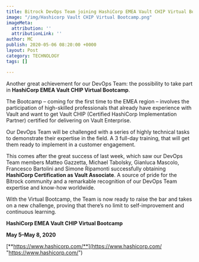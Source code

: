 ```yaml
---
title: Bitrock DevOps Team joining HashiCorp EMEA Vault CHIP Virtual Bootcamp
image: "/img/Hashicorp Vault CHIP Virtual Bootcamp.png"
imageMeta:
  attribution: ''
  attributionLink: ''
author: MC
publish: 2020-05-06 08:20:00 +0000
layout: Post
category: TECHNOLOGY
tags: []

---
```

Another great achievement for our DevOps Team: the possibility to take part in **HashiCorp EMEA Vault CHIP Virtual Bootcamp**.

The Bootcamp – coming for the first time to the EMEA region – involves the participation of high-skilled professionals that already have experience with Vault and want to get Vault CHIP (Certified HashiCorp Implementation Partner) certified for delivering on Vault Enterprise.

Our DevOps Team will be challenged with a series of highly technical tasks to demonstrate their expertise in the field. A 3 full-day training, that will get them ready to implement in a customer engagement.

This comes after the great success of last week, which saw our DevOps Team members Matteo Gazzetta, Michael Tabolsky, Gianluca Mascolo, Francesco Bartolini and Simone Ripamonti successfully obtaining **HashiCorp Certification as Vault Associate**. A source of pride for the Bitrock community and a remarkable recognition of our DevOps Team expertise and know-how worldwide.

With the Virtual Bootcamp, the Team is now ready to raise the bar and takes on a new challenge, proving that there’s no limit to self-improvement and continuous learning.

**HashiCorp EMEA Vault CHIP Virtual Bootcamp**

**May 5–May 8, 2020**

[**https://www.hashicorp.com/**](https://www.hashicorp.com/ "https://www.hashicorp.com/")